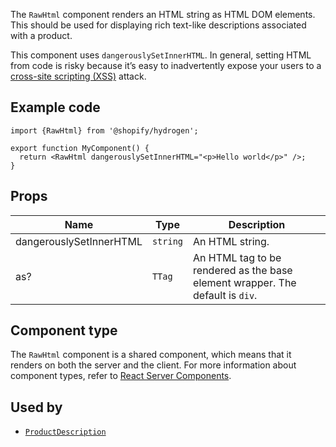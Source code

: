 <!-- This file is generated from source code in the Shopify/hydrogen repo. Edit the files in /packages/hydrogen/src/components/RawHtml and run 'yarn generate-docs' at the root of this repo. For more information, refer to https://github.com/Shopify/shopify-dev/blob/main/content/internal/operations/hydrogen-reference-docs.md. -->

The `RawHtml` component renders an HTML string as HTML DOM elements. This should be used for
displaying rich text-like descriptions associated with a product.

This component uses `dangerouslySetInnerHTML`. In general, setting HTML from code is risky
because it’s easy to inadvertently expose your users to a
[cross-site scripting (XSS)](https://en.wikipedia.org/wiki/Cross-site_scripting) attack.

## Example code

```tsx
import {RawHtml} from '@shopify/hydrogen';

export function MyComponent() {
  return <RawHtml dangerouslySetInnerHTML="<p>Hello world</p>" />;
}
```

## Props

| Name                    | Type                | Description                                                                   |
| ----------------------- | ------------------- | ----------------------------------------------------------------------------- |
| dangerouslySetInnerHTML | <code>string</code> | An HTML string.                                                               |
| as?                     | <code>TTag</code>   | An HTML tag to be rendered as the base element wrapper. The default is `div`. |

## Component type

The `RawHtml` component is a shared component, which means that it renders on both the server and the client. For more information about component types, refer to [React Server Components](/custom-storefronts/hydrogen/framework/react-server-components).

## Used by

- [`ProductDescription`](/api/hydrogen/components/product-variant/productdescription)
